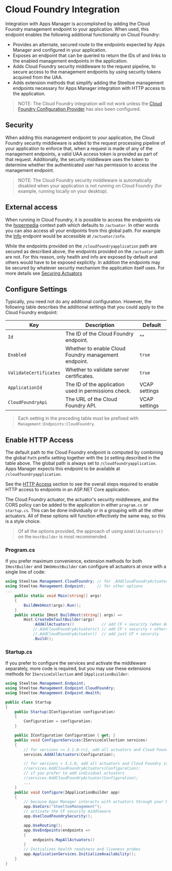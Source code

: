# Cloud Foundry Integration

Integration with Apps Manager is accomplished by adding the Cloud Foundry management endpoint to your application. When used, this endpoint enables the following additional functionality on Cloud Foundry:

* Provides an alternate, secured route to the endpoints expected by Apps Manager and configured in your application.
* Exposes an endpoint that can be queried to return the IDs of and links to the enabled management endpoints in the application.
* Adds Cloud Foundry security middleware to the request pipeline, to secure access to the management endpoints by using security tokens acquired from the UAA.
* Adds extension methods that simplify adding the Steeltoe management endpoints necessary for Apps Manager integration with HTTP access to the application.

>NOTE: The Cloud Foundry integration will not work unless the [Cloud Foundry Configuration Provider](../configuration/cloud-foundry-provider.md) has also been configured.

## Security

When adding this management endpoint to your application, the Cloud Foundry security middleware is added to the request processing pipeline of your application to enforce that, when a request is made of any of the management endpoints, a valid UAA access token is provided as part of that request. Additionally, the security middleware uses the token to determine whether the authenticated user has permission to access the management endpoint.

>NOTE: The Cloud Foundry security middleware is automatically disabled when your application is not running on Cloud Foundry (for example, running locally on your desktop).

## External access

When running in Cloud Foundry, it is possible to access the endpoints via the [hypermedia](./hypermedia.md) context path which defaults to `/actuator`. In other words you can also access all your endpoints from this global path. For example the [Info](./info.md) endpoint would be accessible at `/actuator/info`.

While the endpoints provided on the `/cloudfoundryapplication` path are secured as described above, the endpoints provided on the `/actuator` path are not. For this reason, only health and info are exposed by default and others would have to be exposed explicitly. In addition the endpoints may be secured by whatever security mechanism the application itself uses. For more details see [Securing Actuators](./using-endpoints.md#securing-endpoints)

## Configure Settings

Typically, you need not do any additional configuration. However, the following table describes the additional settings that you could apply to the Cloud Foundry endpoint:

| Key | Description | Default |
| --- | --- | --- |
| `Id` | The ID of the Cloud Foundry endpoint. | "" |
| `Enabled` | Whether to enable Cloud Foundry management endpoint. | `true` |
| `ValidateCertificates` | Whether to validate server certificates. | `true` |
| `ApplicationId` | The ID of the application used in permissions check. | VCAP settings |
| `CloudFoundryApi` | The URL of the Cloud Foundry API. | VCAP settings |

>Each setting in the preceding table must be prefixed with `Management:Endpoints:CloudFoundry`.

## Enable HTTP Access

The default path to the Cloud Foundry endpoint is computed by combining the global `Path` prefix setting together with the `Id` setting described in the table above. The global path is always set to `/cloudfoundryapplication`. Apps Manager expects this endpoint to be available at `/cloudfoundryapplication`.

See the [HTTP Access](./using-endpoints.md#http-access) section to see the overall steps required to enable HTTP access to endpoints in an ASP.NET Core application.

The Cloud Foundry actuator, the actuator's security middleware, and the CORS policy can be added to the application in either `program.cs` or `startup.cs`. This can be done individually or in a grouping with all the other actuators. All of these options will function effectively the same way, so this is a style choice.

>Of all the options provided, the approach of using `AddAllActuators()` on the `HostBuilder` is most recommended.

### Program.cs

If you prefer maximum convenience, extension methods for both `IHostBuilder` and `IWebHostBuilder` can configure all actuators at once with a single line of code:

```csharp
using Steeltoe.Management.CloudFoundry; // for .AddCloudFoundryActuators()
using Steeltoe.Management.Endpoint;     // for other options
...
    public static void Main(string[] args)
    {
        BuildWebHost(args).Run();
    }
    public static IHost BuildHost(string[] args) =>
        Host.CreateDefaultBuilder(args)
            .AddAllActuators()            // add CF + security (when deployed to CF) and all others
            //.AddCloudFoundryActuators() // add CF + security + others, deprecated in 3.1.0
            //.AddCloudFoundryActuator()  // add just CF + security
            .Build();
```

### Startup.cs

If you prefer to configure the services and activate the middleware separately, more code is required, but you may use these extensions methods for `IServiceCollection` and `IApplicationBuilder`:

```csharp
using Steeltoe.Management.Endpoint;
using Steeltoe.Management.Endpoint.CloudFoundry;
using Steeltoe.Management.Endpoint.Health;

public class Startup
{
    public Startup(IConfiguration configuration)
    {
        Configuration = configuration;
    }

    public IConfiguration Configuration { get; }
    public void ConfigureServices(IServiceCollection services)
    {
        // for versions >= 3.1.0-rc1, add all actuators and Cloud Foundry integration pieces
        services.AddAllActuators(Configuration);

        // for versions < 3.1.0, add all actuators and Cloud Foundry integration pieces
        //services.AddCloudFoundryActuators(Configuration);
        // if you prefer to add individual actuators
        //services.AddCloudFoundryActuator(Configuration);
        ...    
    }
    public void Configure(IApplicationBuilder app)
    {
        // because Apps Manager interacts with actuators through your browser, CORS must be configured
        app.UseCors("SteeltoeManagement");
        // activate the CF security middleware
        app.UseCloudFoundrySecurity();

        app.UseRouting();
        app.UseEndpoints(endpoints =>
        {
            endpoints.MapAllActuators()
        }
        // Initializes health readiness and liveness probes
        app.ApplicationServices.InitializeAvailability();
    }
}
```

